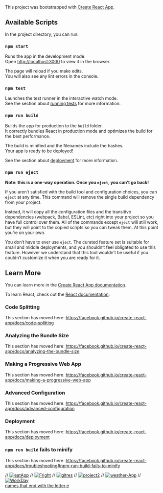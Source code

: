 This project was bootstrapped with [Create React App](https://github.com/facebook/create-react-app).

## Available Scripts

In the project directory, you can run:

### `npm start`

Runs the app in the development mode.<br />
Open [http://localhost:3000](http://localhost:3000) to view it in the browser.

The page will reload if you make edits.<br />
You will also see any lint errors in the console.

### `npm test`

Launches the test runner in the interactive watch mode.<br />
See the section about [running tests](https://facebook.github.io/create-react-app/docs/running-tests) for more information.

### `npm run build`

Builds the app for production to the `build` folder.<br />
It correctly bundles React in production mode and optimizes the build for the best performance.

The build is minified and the filenames include the hashes.<br />
Your app is ready to be deployed!

See the section about [deployment](https://facebook.github.io/create-react-app/docs/deployment) for more information.

### `npm run eject`

**Note: this is a one-way operation. Once you `eject`, you can’t go back!**

If you aren’t satisfied with the build tool and configuration choices, you can `eject` at any time. This command will remove the single build dependency from your project.

Instead, it will copy all the configuration files and the transitive dependencies (webpack, Babel, ESLint, etc) right into your project so you have full control over them. All of the commands except `eject` will still work, but they will point to the copied scripts so you can tweak them. At this point you’re on your own.

You don’t have to ever use `eject`. The curated feature set is suitable for small and middle deployments, and you shouldn’t feel obligated to use this feature. However we understand that this tool wouldn’t be useful if you couldn’t customize it when you are ready for it.

## Learn More

You can learn more in the [Create React App documentation](https://facebook.github.io/create-react-app/docs/getting-started).

To learn React, check out the [React documentation](https://reactjs.org/).

### Code Splitting

This section has moved here: https://facebook.github.io/create-react-app/docs/code-splitting

### Analyzing the Bundle Size

This section has moved here: https://facebook.github.io/create-react-app/docs/analyzing-the-bundle-size

### Making a Progressive Web App

This section has moved here: https://facebook.github.io/create-react-app/docs/making-a-progressive-web-app

### Advanced Configuration

This section has moved here: https://facebook.github.io/create-react-app/docs/advanced-configuration

### Deployment

This section has moved here: https://facebook.github.io/create-react-app/docs/deployment

### `npm run build` fails to minify

This section has moved here: https://facebook.github.io/create-react-app/docs/troubleshooting#npm-run-build-fails-to-minify


// <a href="https://ibb.co/VWMHw5q"><img src="https://i.ibb.co/cc2bYVr/eatApp.png" alt="eatApp" border="0"></a>
// <a href="https://ibb.co/Ksy1188"><img src="https://i.ibb.co/z2fkktt/Fright.png" alt="Fright" border="0"></a>
// <a href="https://ibb.co/ZJdJTWS"><img src="https://i.ibb.co/9vnvYsh/gitres.png" alt="gitres" border="0"></a>
// <a href="https://ibb.co/y6ZXPBg"><img src="https://i.ibb.co/qNcdjFm/project2.png" alt="project2" border="0"></a>
// <a href="https://ibb.co/XVszqtN"><img src="https://i.ibb.co/HXzrjq1/weather-App.png" alt="weather-App" border="0"></a>
// <a href="https://ibb.co/GRJYJrJ"><img src="https://i.ibb.co/gJ7q7c7/WorkDay.png" alt="WorkDay" border="0"></a><br /><a target='_blank' href='https://babynamesetc.com/lists'>names that end with the letter e</a><br />

